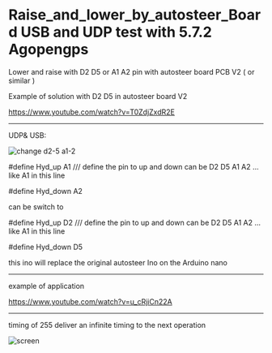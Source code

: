 # Raise_and_lower_by_autosteer_Board  USB and UDP   test with 5.7.2 Agopengps   


Lower and raise  with D2 D5 or  A1 A2 pin  with autosteer board  PCB V2 (  or similar )

 Example of solution  with D2 D5 in autosteer board  V2
 
 https://www.youtube.com/watch?v=T0ZdjZxdR2E


------------------------------------
UDP& USB: 

![change d2-5 a1-2](https://user-images.githubusercontent.com/88970536/226169202-a821cdea-a2df-4894-84c9-47cbe16aa7c6.png)

#define  Hyd_up A1  ///   define   the  pin  to up and down       can be   D2 D5 A1 A2 ...  like A1 in this line

#define  Hyd_down A2


  can be switch    to 
  

#define  Hyd_up D2  ///   define   the  pin  to up and down       can be   D2 D5 A1 A2 ...  like A1 in this line

#define  Hyd_down D5

   this ino will replace the original autosteer Ino  on the Arduino nano 

----------------------------


 
example of application 
 
 https://www.youtube.com/watch?v=u_cRjiCn22A
 
 
 
 --------------------------------------------------------
  timing  of 255  deliver an infinite timing  to the next operation
 
![screen](https://user-images.githubusercontent.com/88970536/226169083-d34481fc-06cf-4a41-8f5c-9b3e73b813ab.png)
